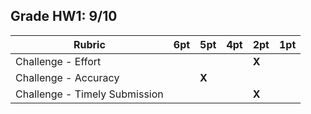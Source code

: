 ## Grade HW1: 9/10

| **Rubric** | **6pt** | **5pt** | **4pt** | **2pt** | **1pt** |
| --- | ---| --- | --- | --- | --- |
| Challenge - Effort | | | | **X** | |
| Challenge - Accuracy | | **X** | | |
| Challenge - Timely Submission | | | | **X** | |
